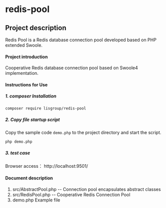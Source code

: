 # redis-pool


## Project description

Redis Pool is a Redis database connection pool developed based on PHP extended Swoole.

#### Project introduction

Cooperative Redis database connection pool based on Swoole4 implementation.

#### Instructions for Use

##### 1. composer Installation

```bash
composer require lisgroup/redis-pool
```

##### 2. Copy file startup script

Copy the sample code `demo.php` to the project directory and start the script.

```bash
php demo.php
```

##### 3. test case
         
Browser access： http://localhost:9501/


#### Document description

1. src/AbstractPool.php -- Connection pool encapsulates abstract classes
2. src/RedisPool.php -- Cooperative Redis Connection Pool
3. demo.php Example file
